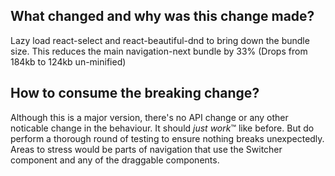 ## What changed and why was this change made?
Lazy load react-select and react-beautiful-dnd to bring down the bundle size. This reduces the main navigation-next bundle by 33% (Drops from 184kb to 124kb un-minified)

## How to consume the breaking change?
Although this is a major version, there's no API change or any other noticable change in the behaviour. It should *just work*™️ like before. But do perform a thorough round of testing to ensure nothing breaks unexpectedly. Areas to stress would be parts of navigation that use the Switcher component and any of the draggable components.